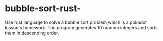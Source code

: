 # bubble-sort-rust-
Use rust language to solve a bubble sort problem,which is a pokadot lesson's homework.
The program generates 10 random integers and sorts them in descending order.
